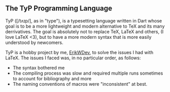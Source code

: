 ## The TyP Programming Language
TyP ([/tʌɪp/], as in "type"), is a typesetting language written in Dart whose goal is to be a more lightweight and modern alternative to TeX and its many derrivatives. The goal is absolutely not to replace TeX, LaTeX and others, (I love LaTeX <3), but to have a more modern syntax that is more easily understood by newcomers.

TyP is a hobby project by me, [ErikWDev](https://www.github.com/ErikWDev), to solve the issues I had with LaTeX.
The issues I faced was, in no particular order, as follows:

* The syntax bothered me
* The compiling process was slow and required multiple runs sometimes to account for bibliography and more
* The naming conventions of macros were "inconsistent" at best.
